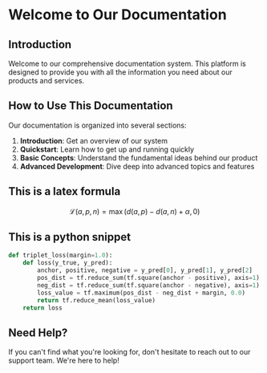 # Welcome to Our Documentation

## Introduction

Welcome to our comprehensive documentation system. This platform is designed to provide you with all the information you need about our products and services.

## How to Use This Documentation

Our documentation is organized into several sections:

1. **Introduction**: Get an overview of our system
2. **Quickstart**: Learn how to get up and running quickly
3. **Basic Concepts**: Understand the fundamental ideas behind our product
4. **Advanced Development**: Dive deep into advanced topics and features

## This is a latex formula
$$
\mathcal{L}(a, p, n) = \max \left( d(a, p) - d(a, n) + \alpha, 0 \right)
$$

## This is a python snippet
```python
def triplet_loss(margin=1.0):
    def loss(y_true, y_pred):
        anchor, positive, negative = y_pred[0], y_pred[1], y_pred[2]
        pos_dist = tf.reduce_sum(tf.square(anchor - positive), axis=1)
        neg_dist = tf.reduce_sum(tf.square(anchor - negative), axis=1)
        loss_value = tf.maximum(pos_dist - neg_dist + margin, 0.0)
        return tf.reduce_mean(loss_value)
    return loss
```


## Need Help?

If you can't find what you're looking for, don't hesitate to reach out to our support team. We're here to help!